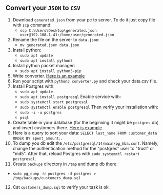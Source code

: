 ## Convert your `JSON` to `CSV`

1. Download `generated.json` from your pc to server. To do it just copy file with `scp` command:
   - `scp C:\Users\Desktop\generated.json user@192.168.1.41:/home/user/generated.json`
2. Rename the file on the server to `data.json`:
   - `mv generated.json data.json`
3. Install python:
   - `sudo apt update`
   - `sudo apt install python3`
4. Install python packet manager:
   - `sudo apt install python3-pip`
5. Write converter. [Here is an example](https://github.com/exzvor/freedevopsworkspace/tree/main/devops_grades/elementary_grade/take_03/converter.py)
6. Run your script with `python3 converter.py` and check your data.csv file.
7. Install Postgres with:
   - `sudo apt update`
   - `sudo apt install postgresql`
   Enable service with:
   - `sudo systemctl start postgresql`
   - `sudo systemctl enable postgresql`
   Then verify your installation with:
   - `sudo -i -u postgres`
   - `psql`
8. Create table in your database (for the beginning it might be `postgres` db) and insert customers there. [Here is example](https://github.com/exzvor/freedevopsworkspace/tree/main/devops_grades/elementary_grade/take_03/customers.sql).
9. Here is a query to sort your data: `SELECT last_name FROM customer_data ORDER BY spent_amount;`.
10. To dump you db edit the `/etc/postgresql/14/main/pg_hba.conf`. Namely, change the authentication method for the "postgres" user to "trust" or "md5". After that, reload Postgres with `sudo systemctl restart postgresql`.
11. Create `backups` directory in `/tmp` and dump db there:
   - `sudo pg_dump -U postgres -d postgres > /tmp/backups/customers_dump.sql`
12. Cat `customers_dump.sql` to verify your task is ok.